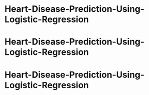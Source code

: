 # Heart-Disease-Prediction-Using-Logistic-Regression
# Heart-Disease-Prediction-Using-Logistic-Regression
# Heart-Disease-Prediction-Using-Logistic-Regression


